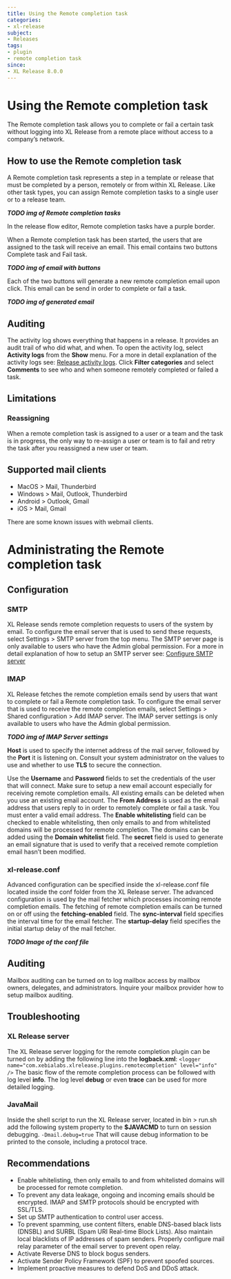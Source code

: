 ```yaml
---
title: Using the Remote completion task
categories:
- xl-release
subject:
- Releases
tags:
- plugin
- remote completion task
since:
- XL Release 8.0.0
---
```


# Using the Remote completion task
The Remote completion task allows you to complete or fail a certain task without logging into XL Release from a remote place without access to a company’s network.

## How to use the Remote completion task
A Remote completion task represents a step in a template or release that must be completed by a person, remotely or from within XL Release.
Like other task types, you can assign Remote completion tasks to a single user or to a release team.

**_TODO img of Remote completion tasks_**

In the release flow editor, Remote completion tasks have a purple border.

When a Remote completion task has been started, the users that are assigned to the task will receive an email. This email contains two buttons Complete task and Fail task.

**_TODO img of email with buttons_**

Each of the two buttons will generate a new remote completion email upon click. This email can be send in order to complete or fail a task.

**_TODO img of generated email_**

## Auditing
The activity log shows everything that happens in a release. It provides an audit trail of who did what, and when. To open the activity log, select **Activity logs** from the **Show** menu. For a more in detail explanation of the activity logs see: [Release activity logs](https://docs.xebialabs.com/xl-release/concept/release-activity-logs.html).
Click **Filter categories** and select **Comments** to see who and when someone remotely completed or failed a task.

## Limitations

### Reassigning
When a remote completion task is assigned to a user or a team and the task is in progress, the only way to re-assign a user or team is to fail and retry the task after you reassigned a new user or team.

## Supported mail clients
- MacOS > Mail, Thunderbird
- Windows > Mail, Outlook, Thunderbird
- Android > Outlook, Gmail
- iOS > Mail, Gmail

There are some known issues with webmail clients. 

# Administrating the Remote completion task

## Configuration

### SMTP
XL Release sends remote completion requests to users of the system by email. To configure the email server that is used to send these requests, select Settings > SMTP server from the top menu. 
The SMTP server page is only available to users who have the Admin global permission. For a more in detail explanation of how to setup an SMTP server see: [Configure SMTP server](https://docs.xebialabs.com/xl-release/how-to/configure-smtp-server.html)

### IMAP
XL Release fetches the remote completion emails send by users that want to complete or fail a Remote completion task. To configure the email server that is used to receive the remote completion emails, 
select Settings > Shared configuration > Add IMAP server. The IMAP server settings is only available to users who have the Admin global permission.

**_TODO img of IMAP Server settings_**

**Host** is used to specify the internet address of the mail server, followed by the **Port** it is listening on. Consult your system administrator on the values to use and whether to use **TLS** to secure the connection.

Use the **Username** and **Password** fields to set the credentials of the user that will connect. Make sure to setup a new email account especially for receiving remote completion emails. All existing emails can be deleted when you use an existing email account. The **From Address** is used as the email address that users reply to in order to remotely complete or fail a task. 
You must enter a valid email address. The **Enable whitelisting** field can be checked to enable whitelisting, then only emails to and from whitelisted domains will be processed for remote completion. 
The domains can be added using the **Domain whitelist** field. The **secret** field is used to generate an email signature that is used to verify that a received remote completion email hasn’t been modified.

### xl-release.conf
Advanced configuration can be specified inside the xl-release.conf file located inside the conf folder from the XL Release server. The advanced configuration is used by the mail fetcher which processes incoming remote completion emails. 
The fetching of remote completion emails can be turned on or off using the **fetching-enabled** field. The **sync-interval** field specifies the interval time for the email fetcher. The **startup-delay** field specifies the initial startup delay of the mail fetcher. 

**_TODO Image of the conf file_**

## Auditing

Mailbox auditing can be turned on to log mailbox access by mailbox owners, delegates, and administrators. Inquire your mailbox provider how to setup mailbox auditing.

## Troubleshooting

### XL Release server

The XL Release server logging for the remote completion plugin can be turned on by adding the following line into the **logback.xml**: 
`<logger name="com.xebialabs.xlrelease.plugins.remotecompletion" level="info" />`
The basic flow of the remote completion process can be followed with log level **info**. The log level **debug** or even **trace** can be used for more detailed logging. 

### JavaMail
Inside the shell script to run the XL Release server, located in bin > run.sh add the following system property to the **$JAVACMD** to turn on session debugging. `-Dmail.debug=true`
That will cause debug information to be printed to the console, including a protocol trace.

## Recommendations
- Enable whitelisting, then only emails to and from whitelisted domains will be processed for remote completion.
- To prevent any data leakage, ongoing and incoming emails should be encrypted. IMAP and SMTP protocols should be encrypted with SSL/TLS.
- Set up SMTP authentication to control user access.
- To prevent spamming, use content filters, enable DNS-based black lists (DNSBL) and SURBL (Spam URI Real-time Block Lists). Also maintain local blacklists of IP addresses of spam senders. Properly configure mail relay parameter of the email server to prevent open relay.
- Activate Reverse DNS to block bogus senders.
- Activate Sender Policy Framework (SPF) to prevent spoofed sources.
- Implement proactive measures to defend DoS and DDoS attack.







